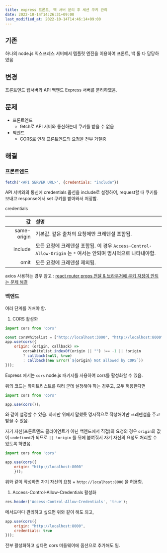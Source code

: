 ```yaml
---
title: express 프론트, 백 서버 분리 후 세션 쿠키 관리
date: 2022-10-14T14:26:31+09:00
last_modified_at: 2022-10-14T14:46:14+09:00
---
```

## 기존

하나의 node.js 익스프레스 서버에서 템플릿 엔진을 이용하여 프론트, 백 둘 다 담당하였음

## 변경

프론트엔드 웹서버와 API 백엔드 Express 서버를 분리하였음.

## 문제

- 프론트엔드
	- fetch로 API 서버와 통신하는데 쿠키를 받을 수 없음
- 백엔드
	- CORS로 인해 프론트엔드의 요청을 전부 거절중

## 해결

### 프론트엔드

```js
fetch('<API SERVER URL>', {credentials: "include"})
```

API 서버와의 통신에 credentials 옵션을 include로 설정하여, request할 때 쿠키를 보내고 response에서 set 쿠키를 받아와서 저장함.

credentials

값 | 설명
--:|:--
same-origin|기본값. 같은 출처의 요청에만 크레덴셜 포함됨.
include|모든 요청에 크레덴셜 포함됨. 이 경우 `Access-Control-Allow-Origin` 는 `*` 여서는 안되며 명시적으로 나타내야함.
omit|모든 요청에 크레덴셜 제외됨.

axios 사용하는 경우 참고 : [react router props 전달 & 브라우저에 쿠키 저장이 안되는 문제 해결](https://velog.io/@yhe228/react-router-props-axios-cookie-get-set)

### 백엔드

여러 단계를 거쳐야 함.

1. CORS 활성화

```js
import cors from 'cors'

const corsWhitelist = ["http://localhost:3000", "http://localhost:8000"]
app.use(cors({
	origin: (origin, callback) =>
		corsWhitelist.indexOf(origin || "") !== -1 || !origin
		? callback(null, true)
		: callback(new Error(`${origin} Not allowed by CORS`))
}));
```

Express 에서는 `cors` node.js 패키지를 사용하여 cors를 활성화할 수 있음.

위의 코드는 화이트리스트를 여러 군데 설정해야 하는 경우고, 모두 허용한다면

```js
import cors from 'cors'

app.use(cors());
```

와 같이 설정할 수 있음. 하지만 위에서 말했듯 명시적으로 작성해야만 크레덴셜을 주고 받을 수 있음.

자기 자신(프론트엔드 클라이언트가 아닌 백엔드에서 직접)의 요청의 경우 `origin`의 값이 `undefined`가 되므로 `|| !origin` 를 뒤에 붙여줘서 자기 자신의 요청도 처리할 수 있도록 하였음.

```js
import cors from 'cors'

app.use(cors({
	origin: "http://localhost:8000" 
	}));
```

위와 같이 작성하면 자기 자신의 요청 + `http://localhost:8000` 을 허용함.

1. Access-Control-Allow-Credentials 활성화

```js
res.header('Access-Control-Allow-Credentials', 'true');
```

메서드마다 관리하고 싶으면 위와 같이 해도 되고,

```js
app.use(cors({
	origin: "http://localhost:8000",
	credentials: true
}));
```

전부 활성화하고 싶다면 cors 미들웨어에 옵션으로 추가해도 됨.

